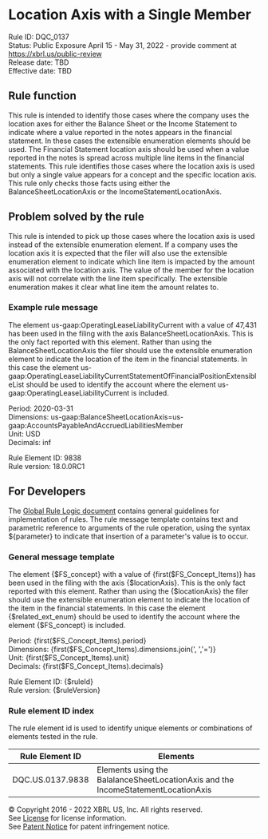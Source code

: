 # Location Axis with a Single Member  
Rule ID: DQC_0137  
Status: Public Exposure April 15 - May 31, 2022 - provide comment at https://xbrl.us/public-review  
Release date: TBD  
Effective date: TBD  
  
## Rule function
This rule is intended to identify those cases where the company uses the location axes for either the Balance Sheet or the Income Statement to indicate where a value reported in the notes appears in the financial statement. In these cases the extensible enumeration elements should be used.  The Financial Statement location axis should be used when a value reported in the notes is spread across multiple line items in the financial statements. This rule identifies those cases where the location axis is used but only a single value appears for a concept and the specific location axis.
This rule only checks those facts using either the BalanceSheetLocationAxis or the IncomeStatementLocationAxis.

## Problem solved by the rule  
This rule is intended to pick up those cases where the location axis is used instead of the extensible enumeration element.  If a company uses the location axis it is expected that the filer will also use the extensible enumeration element to indicate which line item is impacted by the amount associated with the location axis.  The value of the member for the location axis will not correlate with the line item specifically.  The extensible enumeration makes it clear what line item the amount relates to.

### Example rule message
The element us-gaap:OperatingLeaseLiabilityCurrent with a value of 47,431 has been used in the filing with the axis BalanceSheetLocationAxis.  This is the only fact reported with this element.  Rather than using the BalanceSheetLocationAxis the filer should use the extensible enumeration element to indicate the location of the item in the financial statements. In this case the element us-gaap:OperatingLeaseLiabilityCurrentStatementOfFinancialPositionExtensibleList should be used to identify the account where the element us-gaap:OperatingLeaseLiabilityCurrent is included.
  
Period: 2020-03-31  
Dimensions: us-gaap:BalanceSheetLocationAxis=us-gaap:AccountsPayableAndAccruedLiabilitiesMember  
Unit: USD  
Decimals: inf  

Rule Element ID: 9838    
Rule version: 18.0.0RC1  

## For Developers  
The [Global Rule Logic document](https://github.com/DataQualityCommittee/dqc_us_rules/blob/master/docs/GlobalRuleLogic.md) contains general guidelines for implementation of rules. The rule message template contains text and parametric reference to arguments of the rule operation, using the syntax ${parameter} to indicate that insertion of a parameter's value is to occur.  
  
### General message template 
The element {$FS_concept} with a value of {first($FS_Concept_Items)} has been used in the filing with the axis {$locationAxis}.  This is the only fact reported with this element.  Rather than using the {$locationAxis} the filer should use the extensible enumeration element to indicate the location of the item in the financial statements. In this case the element {$related_ext_enum} should be used to identify the account where the element {$FS_concept} is included. 
 
Period: {first($FS_Concept_Items).period}  
Dimensions: {first($FS_Concept_Items).dimensions.join(', ','=')}  
Unit: {first($FS_Concept_Items).unit}  
Decimals: {first($FS_Concept_Items).decimals}  
  
Rule Element ID: {$ruleId}  
Rule version: {$ruleVersion}

### Rule element ID index  
The rule element id is used to identify unique elements or combinations of elements tested in the rule.

|Rule Element ID|Elements|
|--- |--- |
|DQC.US.0137.9838|Elements using the BalalanceSheetLocationAxis and the IncomeStatementLocationAxis|

© Copyright 2016 - 2022 XBRL US, Inc. All rights reserved.   
See [License](https://xbrl.us/dqc-license) for license information.  
See [Patent Notice](https://xbrl.us/dqc-patent) for patent infringement notice.  
